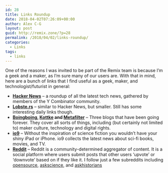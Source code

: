 ```yaml
---
id: 28
title: Links Roundup
date: 2018-04-02T07:26:09+00:00
author: Alex C-G
layout: post
guid: http://remix.zone/?p=28
permalink: /2018/04/02/links-roundup/
categories:
  - Links
tags:
  - links
---
```

One of the reasons I was invited to be part of the Remix team is because I&#8217;m a geek and a maker, as I&#8217;m sure many of our users are. With that in mind, here are a bunch of links that I find useful as a geek, maker, and technologist/futurist in general:

  * **[Hacker News](http://news.ycombinator.com)** &#8211; a roundup of all the latest tech news, gathered by members of the Y Combinator community.
  * **[Lobste.rs](http://www.lobste.rs)** &#8211; similar to Hacker News, but smaller. Still has some interesting daily links though.
  * **[Boingboing](http://boingboing.net/), [Kottke](http://www.kottke.org) and [Metafilter](http://www.metafilter.com)** &#8211; Three blogs that have been going forever. They cover all sorts of things, including (but certainly not limited to) maker culture, technology and digital rights.
  * **[io9](http://io9.gizmodo.com)** &#8211; Without the inspiration of science fiction you wouldn&#8217;t have your shiny iPad or iPhone. io9 collects the latest news about sci-fi books, movies, and TV.
  * **[Reddit](http://www.reddit.com)** &#8211; Reddit is a community-determined aggregator of content. It is a social platform where users submit posts that other users &#8216;upvote&#8217; or &#8216;downvote&#8217; based on if they like it. I follow just a few subreddits including [opensource](http://www.reddit.com/r/opensource), [askscience](http://www.reddit.com/r/askscience), and [askhistorians](http://www.reddit.com/r/askhistorians)